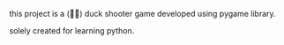 this project is a (🦆🔫) duck shooter game developed using pygame library.

solely created for learning python.
